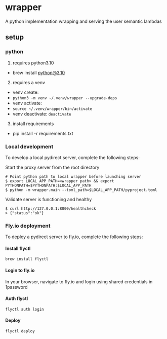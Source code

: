 # wrapper
A python implementation wrapping and serving the user semantic lambdas 

## setup

### python

1. requires python3.10
* brew install python@3.10

2. requires a venv
* venv create:
* ```python3 -m venv ~/.venv/wrapper --upgrade-deps```
* venv activate:
* ```source ~/.venv/wrapper/bin/activate```
* venv deactivate: ```deactivate```

3. install requirements
* pip install -r requirements.txt

### Local development
To develop a local pydirect server, complete the following steps:

Start the proxy server from the root directory
```commandline
# Point python path to local wrapper before launching server
$ export LOCAL_APP_PATH=<wrapper path> && export PYTHONPATH=$PYTHONPATH:$LOCAL_APP_PATH
$ python -m wrapper.main --toml_path=$LOCAL_APP_PATH/pyproject.toml
```

Validate server is functioning and healthy
```commandline
$ curl http://127.0.0.1:8000/healthcheck
> {"status":"ok"}                    
```

### Fly.io deployment
To deploy a pydirect server to fly.io, complete the following steps:

#### Install flyctl
```commandline
brew install flyctl
```

#### Login to fly.io
In your browser, navigate to fly.io and login using shared credentials in 1password


#### Auth flyctl
```commandline
flyctl auth login
```

#### Deploy
```commandline
flyctl deploy
```
